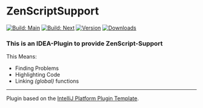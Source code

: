 # ZenScriptSupport

[![Build: Main](https://github.com/EraTiem-Network/ZenScriptSupport/actions/workflows/build.yml/badge.svg?branch=main)](https://github.com/EraTiem-Network/ZenScriptSupport/actions/workflows/build.yml?query=branch%3Amain)
[![Build: Next](https://github.com/EraTiem-Network/ZenScriptSupport/actions/workflows/build.yml/badge.svg?branch=next)](https://github.com/EraTiem-Network/ZenScriptSupport/actions/workflows/build.yml?query=branch%3Anext)
[![Version](https://img.shields.io/jetbrains/plugin/v/19565-zenscriptsupport.svg)](https://plugins.jetbrains.com/plugin/19565-zenscriptsupport)
[![Downloads](https://img.shields.io/jetbrains/plugin/d/19565-zenscriptsupport.svg)](https://plugins.jetbrains.com/plugin/19565-zenscriptsupport)

<!-- Plugin description -->
### This is an IDEA-Plugin to provide ZenScript-Support

This Means:
- Finding Problems
- Highlighting Code
- Linking *(global)* functions
<!-- Plugin description end -->

---
Plugin based on the [IntelliJ Platform Plugin Template][template].

[template]: https://github.com/JetBrains/intellij-platform-plugin-template
